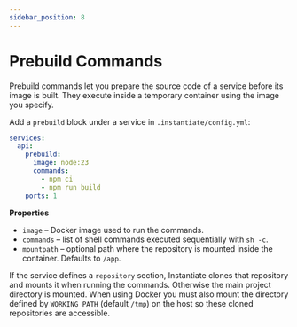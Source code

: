 ```yaml
---
sidebar_position: 8
---
```


# Prebuild Commands

Prebuild commands let you prepare the source code of a service before its image is built. They execute inside a temporary container using the image you specify.

Add a `prebuild` block under a service in `.instantiate/config.yml`:

```yaml
services:
  api:
    prebuild:
      image: node:23
      commands:
        - npm ci
        - npm run build
    ports: 1
```

**Properties**

- `image` – Docker image used to run the commands.
- `commands` – list of shell commands executed sequentially with `sh -c`.
- `mountpath` – optional path where the repository is mounted inside the container. Defaults to `/app`.

If the service defines a `repository` section, Instantiate clones that repository and mounts it when running the commands. Otherwise the main project directory is mounted. When using Docker you must also mount the directory defined by `WORKING_PATH` (default `/tmp`) on the host so these cloned repositories are accessible.
